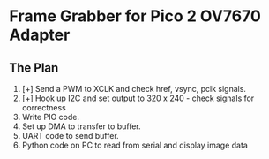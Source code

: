 # Frame Grabber for Pico 2 OV7670 Adapter

## The Plan 

1. [+] Send a PWM to XCLK and check href, vsync, pclk signals.
2. [+] Hook up I2C and set output to 320 x 240 - check signals for correctness
3. Write PIO code.
3. Set up DMA to transfer to buffer.
4. UART code to send buffer.
5. Python code on PC to read from serial and display image data 